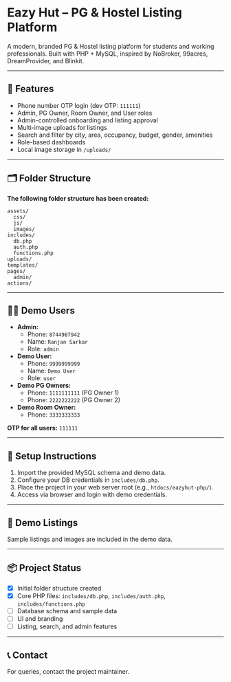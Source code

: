 # Eazy Hut – PG & Hostel Listing Platform

A modern, branded PG & Hostel listing platform for students and working professionals. Built with PHP + MySQL, inspired by NoBroker, 99acres, DreamProvider, and Blinkit.

---

## 🚀 Features
- Phone number OTP login (dev OTP: `111111`)
- Admin, PG Owner, Room Owner, and User roles
- Admin-controlled onboarding and listing approval
- Multi-image uploads for listings
- Search and filter by city, area, occupancy, budget, gender, amenities
- Role-based dashboards
- Local image storage in `/uploads/`

---

## 🗂 Folder Structure

**The following folder structure has been created:**

```
assets/
  css/
  js/
  images/
includes/
  db.php
  auth.php
  functions.php
uploads/
templates/
pages/
  admin/
actions/
```

---

## 🧑‍💼 Demo Users
- **Admin:**
  - Phone: `8744987942`
  - Name: `Ranjan Sarkar`
  - Role: `admin`
- **Demo User:**
  - Phone: `9999999999`
  - Name: `Demo User`
  - Role: `user`
- **Demo PG Owners:**
  - Phone: `1111111111` (PG Owner 1)
  - Phone: `2222222222` (PG Owner 2)
- **Demo Room Owner:**
  - Phone: `3333333333`

**OTP for all users:** `111111`

---

## 🏁 Setup Instructions
1. Import the provided MySQL schema and demo data.
2. Configure your DB credentials in `includes/db.php`.
3. Place the project in your web server root (e.g., `htdocs/eazyhut-php/`).
4. Access via browser and login with demo credentials.

---

## 📸 Demo Listings
Sample listings and images are included in the demo data.

---

## 📦 Project Status
- [x] Initial folder structure created
- [x] Core PHP files: `includes/db.php`, `includes/auth.php`, `includes/functions.php`
- [ ] Database schema and sample data
- [ ] UI and branding
- [ ] Listing, search, and admin features

---

## 📞 Contact
For queries, contact the project maintainer. 
